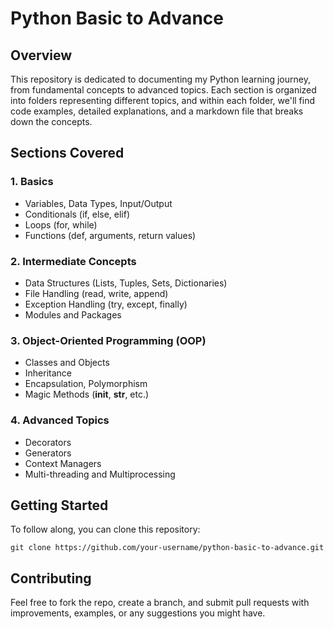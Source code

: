 # Python Basic to Advance

## Overview

This repository is dedicated to documenting my Python learning journey, from fundamental concepts to advanced topics. Each section is organized into folders representing different topics, and within each folder, we'll find code examples, detailed explanations, and a markdown file that breaks down the concepts.

## Sections Covered

### 1. Basics

- Variables, Data Types, Input/Output
- Conditionals (if, else, elif)
- Loops (for, while)
- Functions (def, arguments, return values)

### 2. Intermediate Concepts

- Data Structures (Lists, Tuples, Sets, Dictionaries)
- File Handling (read, write, append)
- Exception Handling (try, except, finally)
- Modules and Packages

### 3. Object-Oriented Programming (OOP)

- Classes and Objects
- Inheritance
- Encapsulation, Polymorphism
- Magic Methods (**init**, **str**, etc.)

### 4. Advanced Topics

- Decorators
- Generators
- Context Managers
- Multi-threading and Multiprocessing

## Getting Started

To follow along, you can clone this repository: </br>

```shell
git clone https://github.com/your-username/python-basic-to-advance.git
```

## Contributing

Feel free to fork the repo, create a branch, and submit pull requests with improvements, examples, or any suggestions you might have.
